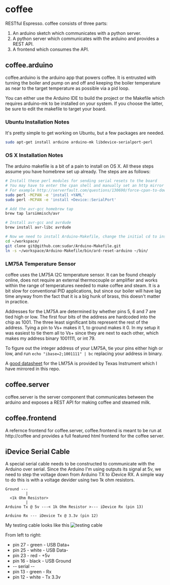 # coffee

RESTful Espresso. coffee consists of three parts:

1. An arduino sketch which communicates with a python server.
2. A python server which communicates with the arduino and provides a REST API.
3. A frontend which consumes the API.

## coffee.arduino

coffee.arduino is the arduino app that powers coffee. It is entrusted with
turning the boiler and pump on and off and keeping the boiler temperature as
near to the target temperature as possible via a pid loop.

You can either use the Arduino IDE to build the project or the Makefile which
requires arduino-mk to be installed on your system. If you choose the latter,
be sure to edit the makefile to target your board.

### Ubuntu Installation Notes

It's pretty simple to get working on Ubuntu, but a few packages are needed.

```bash
sudo apt-get install arduino arduino-mk libdevice-serialport-perl
```

### OS X Installation Notes

The arduino makefile is a bit of a pain to install on OS X. All these steps
assume you have homebrew set up already. The steps are as follows:

```bash
# Install these perl modules for sending serial resets to the board
# You may have to enter the cpan shell and manually set an http mirror
# For example http://serverfault.com/questions/130690/force-cpan-to-download-via-http
sudo perl -MCPAN -e 'install +YAML'
sudo perl -MCPAN -e 'install +Device::SerialPort'

# Add the avr-gcc homebrew tap
brew tap larsimmisch/avr

# Install avr-gcc and avrdude
brew install avr-libc avrdude

# Now we need to install Arduino-Makefile, change the initial cd to install it elsewhere
cd ~/workspace/
git clone git@github.com:sudar/Arduino-Makefile.git
ln -s ~/workspace/Arduino-Makefile/bin/ard-reset-arduino ~/bin/
```

### LM75A Temperature Sensor
coffee uses the LM75A I2C temperature sensor. It can be found cheaply online,
does not require an external thermocouple or amplifier and works within the
range of temperatures needed to make coffee and steam. It is a bit slow for
conventional PID applications, but since our boiler will have lag time anyway
from the fact that it is a big hunk of brass, this doesn't matter in practice.

Addresses for the LM75A are determined by whether pins 5, 6 and 7 are tied high
or low. The first four bits of the address are hardcoded into the chip as 1001.
The three least significant bits represent the rest of the address. Tying a pin
to Vs+ makes it 1, to ground makes it 0. In my setup it was easiest to tie them
all to Vs+ since they are next to each other, which makes my address binary
1001111, or int 79.

To figure out the integer address of your LM75A, tie your pins either high or
low, and run `echo "ibase=2;1001111" | bc` replacing your address in binary.

A [good datasheet](https://raw.github.com/philipforget/coffee/master/doc/lm75a.pdf)
for the LM75A is provided by Texas Instrument which I have mirrored in this
repo.


## coffee.server

coffee.server is the server component that communicates between the arduino and
exposes a REST API for making coffee and steamed milk.


## coffee.frontend

A refernce frontend for coffee.server, coffee.frontend is meant to be run at
http://coffee and provides a full featured html frontend for the coffee server.

## iDevice Serial Cable

A special serial cable needs to be constructed to communicate with the Arduino
over serial. Since the Arduino I'm using outputs its signal at 5v, we need to
step the voltage down from Arduino TX to iDevice RX. A simple way to do this is
with a voltage devider using two 1k ohm resistors.

    Ground ---
             |
      <1k Ohm Resistor>
             |
    Arduino Tx @ 5v ---< 1k Ohm Resistor >--- iDevice Rx (pin 13)
    
    Arduino Rx --- iDevice Tx @ 3.3v (pin 12)

My testing cable looks like this
![testing cable](https://raw.github.com/philipforget/coffee/master/static/img/cable1.jpg)

From left to right:
* pin 27 - green - USB Data+
* pin 25 - white - USB Data-
* pin 23 - red   - +5v
* pin 16 - black - USB Ground
* -- serial --
* pin 13 - green - Rx
* pin 12 - white - Tx 3.3v
